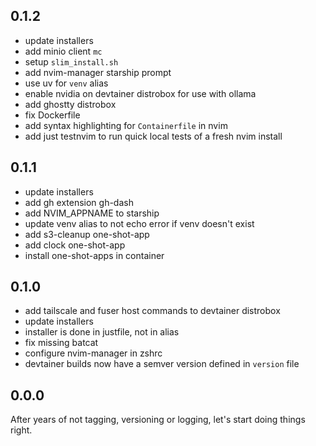 ## 0.1.2

* update installers
* add minio client `mc`
* setup `slim_install.sh`
* add nvim-manager starship prompt
* use uv for `venv` alias
* enable nvidia on devtainer distrobox for use with ollama
* add ghostty distrobox
* fix Dockerfile
* add syntax highlighting for `Containerfile` in nvim
* add just testnvim to run quick local tests of a fresh nvim install

## 0.1.1

* update installers
* add gh extension gh-dash
* add NVIM_APPNAME to starship
* update venv alias to not echo error if venv doesn't exist
* add s3-cleanup one-shot-app
* add clock one-shot-app
* install one-shot-apps in container

## 0.1.0

* add tailscale and fuser host commands to devtainer distrobox
* update installers
* installer is done in justfile, not in alias
* fix missing batcat
* configure nvim-manager in zshrc
* devtainer builds now have a semver version defined in `version` file

## 0.0.0

After years of not tagging, versioning or logging, let's start doing things right.
